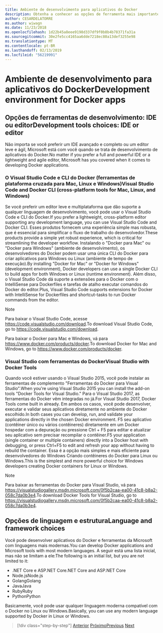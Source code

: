 ```yaml
---
title: Ambiente de desenvolvimento para aplicativos do Docker
description: Obtenha a conhecer as opções de ferramenta mais importante do desenvolvimento que dão suporte ao ciclo de vida do desenvolvimento Docker.
author: CESARDELATORRE
ms.author: wiwagn
ms.date: 11/23/2018
ms.openlocfilehash: 1d22b45a8eee9198d337df9f0b8b4b78371fa31a
ms.sourcegitcommit: 30e2fe5cc4165aa6dde7218ec80a13def3255e98
ms.translationtype: MT
ms.contentlocale: pt-BR
ms.lasthandoff: 02/13/2019
ms.locfileid: "56219991"
---
```

# <a name="development-environment-for-docker-apps"></a><span data-ttu-id="49602-103">Ambiente de desenvolvimento para aplicativos do Docker</span><span class="sxs-lookup"><span data-stu-id="49602-103">Development environment for Docker apps</span></span>

## <a name="development-tools-choices-ide-or-editor"></a><span data-ttu-id="49602-104">Opções de ferramentas de desenvolvimento: IDE ou editor</span><span class="sxs-lookup"><span data-stu-id="49602-104">Development tools choices: IDE or editor</span></span>

<span data-ttu-id="49602-105">Não importa se você preferir um IDE avançado e completo ou um editor leve e ágil, Microsoft está com você quando se trata de desenvolvimento de aplicativos do Docker.</span><span class="sxs-lookup"><span data-stu-id="49602-105">No matter if you prefer a full and powerful IDE or a lightweight and agile editor, Microsoft has you covered when it comes to developing Docker applications.</span></span>

### <a name="visual-studio-code-and-docker-cli-cross-platform-tools-for-mac-linux-and-windows"></a><span data-ttu-id="49602-106">O Visual Studio Code e CLI do Docker (ferramentas de plataforma cruzada para Mac, Linux e Windows)</span><span class="sxs-lookup"><span data-stu-id="49602-106">Visual Studio Code and Docker CLI (cross-platform tools for Mac, Linux, and Windows)</span></span>

<span data-ttu-id="49602-107">Se você preferir um editor leve e multiplataforma que dão suporte a qualquer linguagem de desenvolvimento, você pode usar o Visual Studio Code e CLI do Docker.</span><span class="sxs-lookup"><span data-stu-id="49602-107">If you prefer a lightweight, cross-platform editor supporting any development language, you can use Visual Studio Code and Docker CLI.</span></span> <span data-ttu-id="49602-108">Esses produtos fornecem uma experiência simple mas robusta, que é essencial para simplificar o fluxo de trabalho do desenvolvedor.</span><span class="sxs-lookup"><span data-stu-id="49602-108">These products provide a simple yet robust experience, which is critical for streamlining the developer workflow.</span></span> <span data-ttu-id="49602-109">Instalando o "Docker para Mac" ou "Docker para Windows" (ambiente de desenvolvimento), os desenvolvedores do Docker podem usar uma única CLI do Docker para criar aplicativos para Windows ou Linux (ambiente de tempo de execução).</span><span class="sxs-lookup"><span data-stu-id="49602-109">By installing "Docker for Mac" or "Docker for Windows" (development environment), Docker developers can use a single Docker CLI to build apps for both Windows or Linux (runtime environment).</span></span> <span data-ttu-id="49602-110">Além disso, o Visual Studio Code dá suporte a extensões para o Docker com o IntelliSense para Dockerfiles e tarefas de atalho executar comandos do Docker do editor.</span><span class="sxs-lookup"><span data-stu-id="49602-110">Plus, Visual Studio Code supports extensions for Docker with IntelliSense for Dockerfiles and shortcut-tasks to run Docker commands from the editor.</span></span>

> [!NOTE]
> <span data-ttu-id="49602-111">Para baixar o Visual Studio Code, acesse <https://code.visualstudio.com/download>.</span><span class="sxs-lookup"><span data-stu-id="49602-111">To download Visual Studio Code, go to <https://code.visualstudio.com/download>.</span></span>

<span data-ttu-id="49602-112">Para baixar o Docker para Mac e Windows, vá para <https://www.docker.com/products/docker>.</span><span class="sxs-lookup"><span data-stu-id="49602-112">To download Docker for Mac and Windows, go to <https://www.docker.com/products/docker>.</span></span>

### <a name="visual-studio-with-docker-tools"></a><span data-ttu-id="49602-113">Visual Studio com ferramentas do Docker</span><span class="sxs-lookup"><span data-stu-id="49602-113">Visual Studio with Docker Tools</span></span>

<span data-ttu-id="49602-114">Quando você estiver usando o Visual Studio 2015, você pode instalar as ferramentas de complemento "Ferramentas do Docker para Visual Studio".</span><span class="sxs-lookup"><span data-stu-id="49602-114">When you're using Visual Studio 2015 you can install the add-on tools "Docker Tools for Visual Studio."</span></span> <span data-ttu-id="49602-115">Para o Visual Studio 2017, as ferramentas do Docker vêm integradas no já.</span><span class="sxs-lookup"><span data-stu-id="49602-115">For Visual Studio 2017, Docker Tools come built in already.</span></span> <span data-ttu-id="49602-116">Em ambos os casos, você pode desenvolver, executar e validar seus aplicativos diretamente no ambiente do Docker escolhido.</span><span class="sxs-lookup"><span data-stu-id="49602-116">In both cases you can develop, run, and validate your applications directly in the chosen Docker environment.</span></span> <span data-ttu-id="49602-117">F5 seu aplicativo (contêiner único ou vários contêineres) diretamente em um Docker hospedar com a depuração ou pressione Ctrl + F5 para editar e atualizar seu aplicativo sem precisar recompilar o contêiner.</span><span class="sxs-lookup"><span data-stu-id="49602-117">F5 your application (single container or multiple containers) directly into a Docker host with debugging, or press Ctrl+F5 to edit and refresh your app without having to rebuild the container.</span></span> <span data-ttu-id="49602-118">Essa é a opção mais simples e mais eficiente para desenvolvedores do Windows Criando contêineres do Docker para Linux ou Windows.</span><span class="sxs-lookup"><span data-stu-id="49602-118">This is the simplest and more powerful choice for Windows developers creating Docker containers for Linux or Windows.</span></span>

> [!NOTE]
> <span data-ttu-id="49602-119">Para baixar as ferramentas do Docker para Visual Studio, vá para <https://visualstudiogallery.msdn.microsoft.com/0f5b2caa-ea00-41c8-b8a2-058c7da0b3e4>.</span><span class="sxs-lookup"><span data-stu-id="49602-119">To download Docker Tools for Visual Studio, go to <https://visualstudiogallery.msdn.microsoft.com/0f5b2caa-ea00-41c8-b8a2-058c7da0b3e4>.</span></span>

## <a name="language-and-framework-choices"></a><span data-ttu-id="49602-120">Opções de linguagem e estrutura</span><span class="sxs-lookup"><span data-stu-id="49602-120">Language and framework choices</span></span>

<span data-ttu-id="49602-121">Você pode desenvolver aplicativos do Docker e ferramentas da Microsoft com linguagens mais modernas.</span><span class="sxs-lookup"><span data-stu-id="49602-121">You can develop Docker applications and Microsoft tools with most modern languages.</span></span> <span data-ttu-id="49602-122">A seguir está uma lista inicial, mas não se limitam a ele:</span><span class="sxs-lookup"><span data-stu-id="49602-122">The following is an initial list, but you are not limited to it:</span></span>

-   <span data-ttu-id="49602-123">.NET Core e ASP.NET Core</span><span class="sxs-lookup"><span data-stu-id="49602-123">.NET Core and ASP.NET Core</span></span>
-   <span data-ttu-id="49602-124">Node.js</span><span class="sxs-lookup"><span data-stu-id="49602-124">Node.js</span></span>
-   <span data-ttu-id="49602-125">Golang</span><span class="sxs-lookup"><span data-stu-id="49602-125">Golang</span></span>
-   <span data-ttu-id="49602-126">Java</span><span class="sxs-lookup"><span data-stu-id="49602-126">Java</span></span>
-   <span data-ttu-id="49602-127">Ruby</span><span class="sxs-lookup"><span data-stu-id="49602-127">Ruby</span></span>
-   <span data-ttu-id="49602-128">Python</span><span class="sxs-lookup"><span data-stu-id="49602-128">Python</span></span>

<span data-ttu-id="49602-129">Basicamente, você pode usar qualquer linguagem moderna compatível com o Docker no Linux ou Windows.</span><span class="sxs-lookup"><span data-stu-id="49602-129">Basically, you can use any modern language supported by Docker in Linux or Windows.</span></span>

>[!div class="step-by-step"]
><span data-ttu-id="49602-130">[Anterior](deploy-azure-kubernetes-service.md)
>[Próximo](docker-apps-inner-loop-workflow.md)</span><span class="sxs-lookup"><span data-stu-id="49602-130">[Previous](deploy-azure-kubernetes-service.md)
[Next](docker-apps-inner-loop-workflow.md)</span></span>